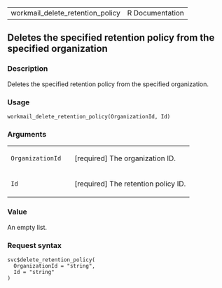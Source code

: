 <table style="width: 100%;">
<tbody>
<tr class="odd">
<td>workmail_delete_retention_policy</td>
<td style="text-align: right;">R Documentation</td>
</tr>
</tbody>
</table>

## Deletes the specified retention policy from the specified organization

### Description

Deletes the specified retention policy from the specified organization.

### Usage

    workmail_delete_retention_policy(OrganizationId, Id)

### Arguments

<table>
<colgroup>
<col style="width: 35%" />
<col style="width: 65%" />
</colgroup>
<tbody>
<tr class="odd">
<td><code
id="workmail_delete_retention_policy_:_OrganizationId">OrganizationId</code></td>
<td><p>[required] The organization ID.</p></td>
</tr>
<tr class="even">
<td><code id="workmail_delete_retention_policy_:_Id">Id</code></td>
<td><p>[required] The retention policy ID.</p></td>
</tr>
</tbody>
</table>

### Value

An empty list.

### Request syntax

    svc$delete_retention_policy(
      OrganizationId = "string",
      Id = "string"
    )
